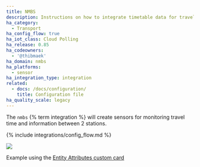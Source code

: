 ```yaml
---
title: NMBS
description: Instructions on how to integrate timetable data for traveling on the NMBS/SNCB Belgian Railway within Home Assistant.
ha_category:
  - Transport
ha_config_flow: true
ha_iot_class: Cloud Polling
ha_release: 0.85
ha_codeowners:
  - '@thibmaek'
ha_domain: nmbs
ha_platforms:
  - sensor
ha_integration_type: integration
related:
  - docs: /docs/configuration/
    title: Configuration file
ha_quality_scale: legacy
---
```


The `nmbs` {% term integration %} will create sensors for monitoring travel time and information between 2 stations.

{% include integrations/config_flow.md %}

<p class='img'>
  <img src='/images/screenshots/nmbs-card-example.png' />
  <p>Example using the <a href="https://github.com/custom-cards/entity-attributes-card">Entity Attributes custom card</a> </p>
</p>
